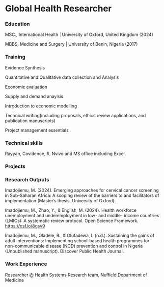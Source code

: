 # Global Health Researcher 

### Education 
MSC., International Health | University of Oxford, United Kingdom (2024)

MBBS, Medicine and Surgery | University of Benin, Nigeria (2017)

### Training 
Evidence Synthesis

Quantitative and Qualitative data collection and Analysis

Economic evaluation 

Supply and demand anaylsis

Introduction to economic modelling

Technical writing(including proposals, ethics review applications, and publication manuscripts)

Project management essentials


### Technical skills 
Rayyan, Covidence, R, Nvivo and MS office including Excel. 


### Projects



### Research Outputs
Imadojiemu, M. (2024). Emerging approaches for cervical cancer screening in Sub-Saharan Africa: A scoping review of the barriers to and facilitators of implementation (Master’s thesis, University of Oxford).

Imadojiemu, M., Zhao, Y., & English, M. (2024). Health workforce unemployment and underemployment in low- and middle- income countries (LMICs): A systematic review protocol. Open Science Framework. https://osf.io/8gsv9

Imadojiemu, M., Oladele, R., & Olufadewa, I. (n.d.). Sustaining the gains of adult interventions: Implementing school-based health programmes for non-communicable disease (NCD) prevention and control in Nigeria (Unpublished manuscript). Discover Public Health Journal.




### Work Experience
Researcher @ Health Systems Research team, Nuffield Department of Medicine
